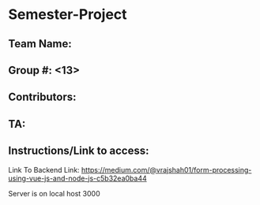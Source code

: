 # Semester-Project

## Team Name: <Insert Here>
## Group #: <13>
## Contributors: <Chris Lopez>
## TA: <Insert Here>

## Instructions/Link to access: <insert here>



Link To Backend Link: https://medium.com/@vrajshah01/form-processing-using-vue-js-and-node-js-c5b32ea0ba44

Server is on local host 3000